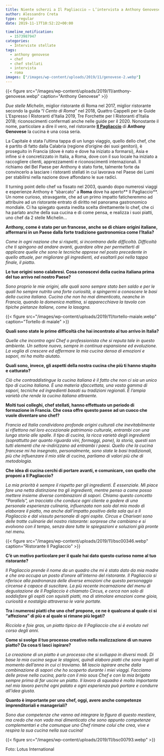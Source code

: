 ```yaml
---
title: Niente scherzi a Il Pagliaccio – L’intervista a Anthony Genovese
author: Alessandro Creta
type: regular
date: 2019-11-17T10:52:22+00:00

timeline_notification:
  - 1573987947
categories:
  - Interviste stellate
tags:
  - anthony genovese
  - chef
  - chef stellati
  - intervista
  - roma
images: ["/images/wp-content/uploads/2019/11/genovese-2.webp"]
---
```


{{< figure src="/images/wp-content/uploads/2019/11/anthony-genovese.webp" caption="Anthony Genovese" >}}


_Due stelle Michelin_, miglior ristorante di Roma nel 2017, miglior ristorante secondo la guida “_I Cento di Roma_” nel 2018, Quattro Cappelli per le Guide L’Espresso I Ristoranti d’Italia 2019, Tre Forchette per I Ristoranti d’Italia 2018; riconoscimenti confermati anche nelle guide per il 2020. Nonostante il nome, particolare a dire il vero, nel ristorante&nbsp;**[Il Pagliaccio][1]** di&nbsp;**Anthony Genovese**&nbsp;la cucina è una cosa seria.

La Capitale è stata l’ultima tappa di un lungo viaggio, quello dello chef, che è partito di fatto dalla Calabria (regione d’origine dei suoi genitori), è proseguito in Francia (dove è nato e dove ha iniziato a formarsi), Asia e infine si è concretizzato in Italia, a Roma, dove con il suo locale ha iniziato a raccogliere clienti, apprezzamenti e riconoscimenti internazionali. Il richiamo del Bel Paese per Anthony è stato forte, talmente forte da convincerlo a lasciare i ristoranti stellati in cui lavorava nel Paese dei Lumi per stabilirsi nella nazione dove affondano le sue radici.

Il turning point dello chef va fissato nel 2003, quando dopo numerosi viaggi e esperienze Anthony è “sbarcato” a&nbsp;**Roma**&nbsp;dove ha aperto**&nbsp;Il Pagliaccio**. Un nome curioso, stravagante, che ad un primo impatto faticheremmo ad attribuire ad un ristorante entrato di diritto nel panorama gastronomico mondiale. Ci ha spiegato questa inedita scelta direttamente lo chef, che ci ha parlato anche della sua cucina e di come pensa, e realizza i suoi piatti, uno chef da 2 stelle Michelin…

**Anthony, come è stato per un francese, anche se di chiare origini italiane, affermarsi in un Paese dalla forte tradizione gastronomica come l’Italia?**

_Come in ogni nazione che si rispetti, si incontrano delle difficoltà. Difficoltà che ti spingono ad andare avanti, guardare oltre per permetterti di applicare quelle che sono le tecniche apprese nel posto precedente in quello attuale, per migliorare gli ingredienti, ed esaltarli poi nella tappa finale, il piatto._

**Le tue origini sono calabresi. Cosa conoscevi della cucina italiana prima del tuo arrivo nel nostro Paese?**

_Sono proprio le mie origini, alle quali sono sempre stato ben saldo e per le quali ho sempre nutrito una forte curiosità, a spingermi a conoscere le basi della cucina italiana. Cucina che non ho mai dimenticato, neanche in Francia, quando la domenica mattina, si apparecchiava la tavola con tipiche pietanze italiane, come la lasagna._


{{< figure src="/images/wp-content/uploads/2019/11/tortello-maiale.webp" caption="Tortello di maiale" >}}


**Quali sono state le prime difficoltà che hai incontrato al tuo arrivo in Italia?**

_Quelle che incontra ogni Chef o professionista che si reputa tale in questo ambiente. Un settore nuovo, sempre in continua espansione ed evoluzione. La voglia di crescere ed affermare la mia cucina densa di emozioni e sapori, mi ha molto aiutato._

**Quali sono, invece, gli aspetti della nostra cucina che più ti hanno stupito e catturato?**

_Ciò che contraddistingue la cucina italiana è il fatto che non ci sia un unico tipo di cucina italiana. È una materia sfaccettata, una vasta gamma di sapori, tecniche ed ingredienti basati su tradizioni regionali. È l’ampia varietà che rende la cucina italiana attraente._

**Molti tuoi colleghi, chef stellati, hanno effettuato un periodo di formazione in Francia. Che cosa offre questo paese ad un cuoco che vuole diventare uno chef?**

_Francia ed Italia condividono profonde origini culturali che inevitabilmente si riflettono nel loro eccezionale patrimonio culturale, entrambi con una lunga storia alle spalle. Il tipo di cucina, la ricca varietà degli ingredienti (soprattutto per quanto riguarda vini, formaggi, pane), la storia, questi son tutti elementi che re-indirizzano ad entrambi i paesi. Quello che la cucina francese mi ha insegnato, personalmente, sono state le basi tradizionali, più che influenzare il mio stile di cucina, parliamo di valori più che di metodologia._

**Che idea di cucina cerchi di portare avanti, e comunicare, con quello che proponi a Il Pagliaccio?**

_La mia priorità è sempre il rispetto per gli ingredienti. È essenziale. Mi piace fare una netta distinzione tra gli ingredienti, mentre penso a come posso mettere insieme diverse combinazioni di sapori. Chiamo questo concetto “Parallels”, un tracciato che conduce ogni cliente a godere di una personale esperienza culinaria, influenzata non solo dal mio modo di elaborare il piatto, ma anche dall’impatto positivo della sala qui a Il Pagliaccio e dal vissuto personale di ogni ospite. Circus e Charivari sono delle tratte culinarie del nostro ristorante: sorprese che cambiano e si evolvono con il tempo, senza dare tutte le spiegazioni e soluzioni già pronte nei menu._


{{< figure src="/images/wp-content/uploads/2019/11/bsc00346.webp" caption="Ristorante Il Pagliaccio" >}}


**C’è un motivo particolare per il quale hai dato questo curioso nome al tuo ristorante?**

_Il Pagliaccio prende il nome da un quadro che mi è stato dato da mia madre e che ora occupa un posto d’onore all’interno del ristorante. Il Pagliaccio si riferisce alla padronanza delle diverse emozioni che questo personaggio circense è capace di suscitare. La più recente incarnazione del menu di degustazione de Il Pagliaccio è chiamato Circus, e cerca non solo di soddisfare gli ospiti con squisiti piatti, ma di stimolare emozioni come gioia, curiosità e nostalgia attraverso le varie portate._

**Tra i numerosi piatti che uno chef propone, ce ne è qualcuno al quale ci si “affeziona” di più e al quale si rimane più legati?**

_Ricciola e foie gras, un piatto tipico de Il Pagliaccio che si è evoluto nel corso degli anni._

**Come si svolge il tuo processo creativo nella realizzazione di un nuovo piatto? Da cosa ti lasci ispirare?**

_La creazione di un piatto è un processo che si sviluppa in diversi modi. Di base la mia cucina segue le stagioni, quindi elaboro piatti che sono legati al momento dell’anno in cui ci troviamo. Mi lascio ispirare anche dalla combinazione di sapori che ho scoperto durante i miei viaggi. Facciamo delle prove nella cucina, parlo con il mio sous Chef e con la mia brigata sempre prima di far uscire un piatto. Il lavoro di squadra è molto importante nel mio lavoro perché ogni palato e ogni esperienza può portare e condurre all’idea giusta._

**Quanto è importante per uno chef, oggi, avere anche competenze imprenditoriali e manageriali?**

_Sono due competenze che vanno ad integrare la figura di questo mestiere, ma credo che non vada mai dimenticato che sono appunto competenze complementari e che comunque uno Chef rimane colui che crea, vive e respira la sua cucina nella sua cucina!_


{{< figure src="/images/wp-content/uploads/2019/11/bsc00793.webp" >}}


Foto: Lotus International

 [1]: https://www.ristoranteilpagliaccio.com/